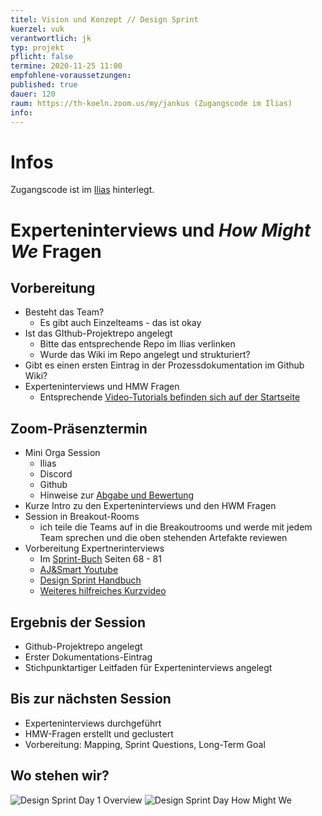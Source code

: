 ```yaml
---
titel: Vision und Konzept // Design Sprint
kuerzel: vuk
verantwortlich: jk
typ: projekt
pflicht: false
termine: 2020-11-25 11:00
empfohlene-voraussetzungen: 
published: true
dauer: 120
raum: https://th-koeln.zoom.us/my/jankus (Zugangscode im Ilias)
info:
---
```


# Infos

Zugangscode ist im [Ilias](https://ilias.th-koeln.de/goto.php?target=fold_1658174&client_id=ILIAS_FH_Koeln) hinterlegt.

# Experteninterviews und _How Might We_ Fragen

## Vorbereitung

* Besteht das Team?
	* Es gibt auch Einzelteams - das ist okay
* Ist das GIthub-Projektrepo angelegt
	* Bitte das entsprechende Repo im Ilias verlinken
	* Wurde das Wiki im Repo angelegt und strukturiert?
* Gibt es einen ersten Eintrag in der Prozessdokumentation im Github Wiki?
* Experteninterviews und HMW Fragen
	* Entsprechende [Video-Tutorials befinden sich auf der Startseite](/)

## Zoom-Präsenztermin

* Mini Orga Session
	* Ilias
	* Discord
	* Github
	* Hinweise zur [Abgabe und Bewertung](/mi-master-vuk/abgabe-und-bewertung/)
* Kurze Intro zu den Experteninterviews und den HWM Fragen
* Session in Breakout-Rooms
	* ich teile die Teams auf in die Breakoutrooms und werde mit jedem Team sprechen und die oben stehenden Artefakte reviewen
* Vorbereitung Expertnerinterviews
	* Im [Sprint-Buch](https://www.thesprintbook.com/) Seiten 68 - 81
	* [AJ&Smart Youtube](https://www.youtube.com/watch?v=sRGk5oKXgCk)
	* [Design Sprint Handbuch](/material/sprint/HMW.pdf)
	* [Weiteres hilfreiches Kurzvideo](https://www.youtube.com/watch?v=XUW78qyyObE)


## Ergebnis der Session

* Github-Projektrepo angelegt
* Erster Dokumentations-Eintrag
* Stichpunktartiger Leitfaden für Experteninterviews angelegt

## Bis zur nächsten Session

* Experteninterviews durchgeführt
* HMW-Fragen erstellt und geclustert
* Vorbereitung: Mapping, Sprint Questions, Long-Term Goal

## Wo stehen wir?

![Design Sprint Day 1 Overview](/mi-master-vuk/assets/images/DesignSprint/d1-1.png)
![Design Sprint Day How Might We](/mi-master-vuk/assets/images/DesignSprint/d1-2.png)